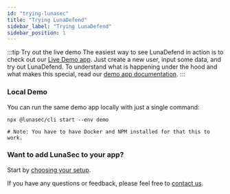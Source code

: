 ```yaml
---
id: "trying-lunasec"
title: "Trying LunaDefend"
sidebar_label: "Trying LunaDefend"
sidebar_position: 1
---
```

<!--
  ~ Copyright by LunaSec (owned by Refinery Labs, Inc)
  ~
  ~ Licensed under the Creative Commons Attribution-ShareAlike 4.0 International
  ~ (the "License"); you may not use this file except in compliance with the
  ~ License. You may obtain a copy of the License at
  ~
  ~ https://creativecommons.org/licenses/by-sa/4.0/legalcode
  ~
  ~ See the License for the specific language governing permissions and
  ~ limitations under the License.
  ~
-->

:::tip Try out the live demo
The easiest way to see LunaDefend in action is to check out our [Live Demo app](https://app.lunasec.dev).
Just create a new user, input some data,
and try out LunaDefend.  To understand what is happening under the hood and what makes this special, read our [demo app documentation](https://www.lunasec.io/docs/pages/lunadefend/overview/demo-app/overview/).
:::

### Local Demo
You can run the same demo app locally with just a single command:

```shell
npx @lunasec/cli start --env demo

# Note: You have to have Docker and NPM installed for that this to work.
```

### Want to add LunaSec to your app?

Start by [choosing your setup](./choose-your-setup.md).

If you have any questions or feedback, please feel free to [contact us](mailto:contact@lunasec.io).
